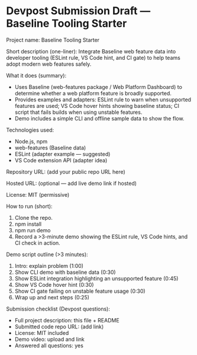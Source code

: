 # Devpost Submission Draft — Baseline Tooling Starter

Project name: Baseline Tooling Starter

Short description (one-liner): Integrate Baseline web feature data into developer tooling (ESLint rule, VS Code hint, and CI gate) to help teams adopt modern web features safely.

What it does (summary):
- Uses Baseline (web-features package / Web Platform Dashboard) to determine whether a web platform feature is broadly supported.
- Provides examples and adapters: ESLint rule to warn when unsupported features are used; VS Code hover hints showing baseline status; CI script that fails builds when using unstable features.
- Demo includes a simple CLI and offline sample data to show the flow.

Technologies used:
- Node.js, npm
- web-features (Baseline data)
- ESLint (adapter example — suggested)
- VS Code extension API (adapter idea)

Repository URL: (add your public repo URL here)

Hosted URL: (optional — add live demo link if hosted)

License: MIT (permissive)

How to run (short):
1. Clone the repo.
2. npm install
3. npm run demo
4. Record a >3-minute demo showing the ESLint rule, VS Code hints, and CI check in action.

Demo script outline (>3 minutes):
1. Intro: explain problem (1:00)
2. Show CLI demo with baseline data (0:30)
3. Show ESLint integration highlighting an unsupported feature (0:45)
4. Show VS Code hover hint (0:30)
5. Show CI gate failing on unstable feature usage (0:30)
6. Wrap up and next steps (0:25)

Submission checklist (Devpost questions):
- Full project description: this file + README
- Submitted code repo URL: (add link)
- License: MIT included
- Demo video: upload and link
- Answered all questions: yes
